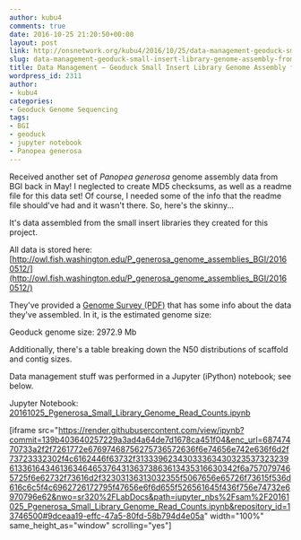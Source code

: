 ```yaml
---
author: kubu4
comments: true
date: 2016-10-25 21:20:50+00:00
layout: post
link: http://onsnetwork.org/kubu4/2016/10/25/data-management-geoduck-small-insert-library-genome-assembly-from-bgi/
slug: data-management-geoduck-small-insert-library-genome-assembly-from-bgi
title: Data Management – Geoduck Small Insert Library Genome Assembly from BGI
wordpress_id: 2311
author:
- kubu4
categories:
- Geoduck Genome Sequencing
tags:
- BGI
- geoduck
- jupyter notebook
- Panopea generosa
---
```


Received another set of _Panopea generosa_ genome assembly data from BGI back in May! I neglected to create MD5 checksums, as well as a readme file for this data set! Of course, I needed some of the info that the readme file should've had and it wasn't there. So, here's the skinny...

It's data assembled from the small insert libraries they created for this project.

All data is stored here: [http://owl.fish.washington.edu/P_generosa_genome_assemblies_BGI/20160512/](http://owl.fish.washington.edu/P_generosa_genome_assemblies_BGI/20160512/)

They've provided a [Genome Survey (PDF)](http://owl.fish.washington.edu/P_generosa_genome_assemblies_BGI/20160512/20160512_F15FTSUSAT0328_genome_survey.pdf) that has some info about the data they've assembled. In it, is the estimated genome size:

Geoduck genome size: 2972.9 Mb

Additionally, there's a table breaking down the N50 distributions of scaffold and contig sizes.

Data management stuff was performed in a Jupyter (iPython) notebook; see below.

Jupyter Notebook: [20161025_Pgenerosa_Small_Library_Genome_Read_Counts.ipynb](https://github.com/sr320/LabDocs/blob/master/jupyter_nbs/sam/20161025_Pgenerosa_Small_Library_Genome_Read_Counts.ipynb)

[iframe src="https://render.githubusercontent.com/view/ipynb?commit=139b403640257229a3ad4a64de7d1678ca451f04&enc_url=68747470733a2f2f7261772e67697468756275736572636f6e74656e742e636f6d2f73723332302f4c6162446f63732f313339623430333634303235373232396133616434613634646537643136373863613435316630342f6a7570797465725f6e62732f73616d2f32303136313032355f5067656e65726f73615f536d616c6c5f4c6962726172795f47656e6f6d655f526561645f436f756e74732e6970796e62&nwo=sr320%2FLabDocs&path=jupyter_nbs%2Fsam%2F20161025_Pgenerosa_Small_Library_Genome_Read_Counts.ipynb&repository_id=13746500#9dceaa19-effc-47a5-80fd-58b794d4e05a" width="100%" same_height_as="window" scrolling="yes"]
